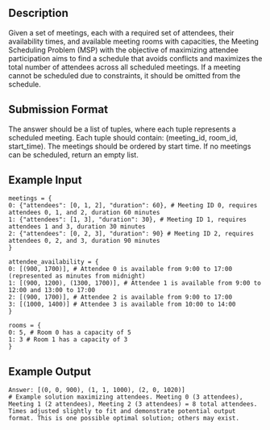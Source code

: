 ## Description

Given a set of meetings, each with a required set of attendees, their availability times, and available meeting rooms with capacities, the Meeting Scheduling Problem (MSP) with the objective of maximizing attendee participation aims to find a schedule that avoids conflicts and maximizes the total number of attendees across all scheduled meetings. If a meeting cannot be scheduled due to constraints, it should be omitted from the schedule.

## Submission Format

The answer should be a list of tuples, where each tuple represents a scheduled meeting. Each tuple should contain: (meeting_id, room_id, start_time). The meetings should be ordered by start time. If no meetings can be scheduled, return an empty list.

## Example Input
```
meetings = {
0: {"attendees": [0, 1, 2], "duration": 60}, # Meeting ID 0, requires attendees 0, 1, and 2, duration 60 minutes
1: {"attendees": [1, 3], "duration": 30}, # Meeting ID 1, requires attendees 1 and 3, duration 30 minutes
2: {"attendees": [0, 2, 3], "duration": 90} # Meeting ID 2, requires attendees 0, 2, and 3, duration 90 minutes
}

attendee_availability = {
0: [(900, 1700)], # Attendee 0 is available from 9:00 to 17:00 (represented as minutes from midnight)
1: [(900, 1200), (1300, 1700)], # Attendee 1 is available from 9:00 to 12:00 and 13:00 to 17:00
2: [(900, 1700)], # Attendee 2 is available from 9:00 to 17:00
3: [(1000, 1400)] # Attendee 3 is available from 10:00 to 14:00
}

rooms = {
0: 5, # Room 0 has a capacity of 5
1: 3 # Room 1 has a capacity of 3
}
```

## Example Output
```
Answer: [(0, 0, 900), (1, 1, 1000), (2, 0, 1020)] 
# Example solution maximizing attendees. Meeting 0 (3 attendees), Meeting 1 (2 attendees), Meeting 2 (3 attendees) = 8 total attendees. Times adjusted slightly to fit and demonstrate potential output format. This is one possible optimal solution; others may exist.
```
